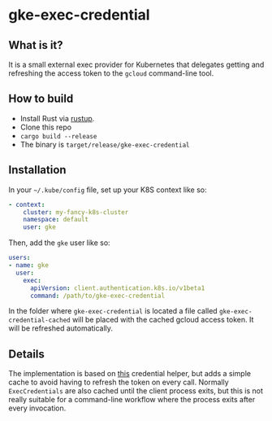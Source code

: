 # gke-exec-credential

## What is it?
It is a small external exec provider for Kubernetes that delegates getting and refreshing the access token to the `gcloud` command-line tool.

## How to build
* Install Rust via [rustup](https://rustup.rs/).
* Clone this repo
* `cargo build --release`
* The binary is `target/release/gke-exec-credential`

## Installation
In your `~/.kube/config` file, set up your K8S context like so:

```yaml
- context:
    cluster: my-fancy-k8s-cluster
    namespace: default
    user: gke
```

Then, add the `gke` user like so:

```yaml
users:
- name: gke
  user:
    exec:
      apiVersion: client.authentication.k8s.io/v1beta1
      command: /path/to/gke-exec-credential
```

In the folder where `gke-exec-credential` is located a file called `gke-exec-credential-cached` will be placed with the cached gcloud access token. It will be refreshed automatically.

## Details
The implementation is based on [this](https://github.com/jglick/gke-exec-credential) credential helper, but adds a simple cache to avoid having to refresh the token on every call. Normally `ExecCredentials` are also cached until the client process exits, but this is not really suitable for a command-line workflow where the process exits after every invocation.